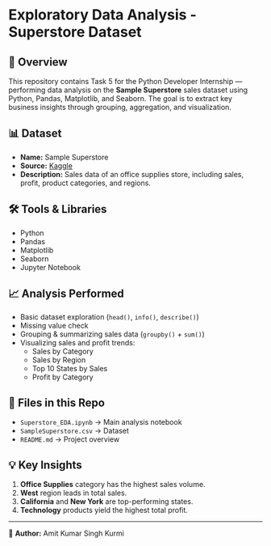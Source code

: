 # Exploratory Data Analysis - Superstore Dataset

## 📌 Overview
This repository contains Task 5 for the Python Developer Internship — performing data analysis on the **Sample Superstore** sales dataset using Python, Pandas, Matplotlib, and Seaborn. The goal is to extract key business insights through grouping, aggregation, and visualization.

## 📊 Dataset
- **Name:** Sample Superstore
- **Source:** [Kaggle](https://www.kaggle.com/datasets/vivek468/superstore-dataset-final)
- **Description:** Sales data of an office supplies store, including sales, profit, product categories, and regions.

## 🛠 Tools & Libraries
- Python
- Pandas
- Matplotlib
- Seaborn
- Jupyter Notebook

## 📈 Analysis Performed
- Basic dataset exploration (`head()`, `info()`, `describe()`)
- Missing value check
- Grouping & summarizing sales data (`groupby()` + `sum()`)
- Visualizing sales and profit trends:
  - Sales by Category
  - Sales by Region
  - Top 10 States by Sales
  - Profit by Category

## 📂 Files in this Repo
- `Superstore_EDA.ipynb` → Main analysis notebook
- `SampleSuperstore.csv` → Dataset
- `README.md` → Project overview

## 💡 Key Insights
1. **Office Supplies** category has the highest sales volume.
2. **West** region leads in total sales.
3. **California** and **New York** are top-performing states.
4. **Technology** products yield the highest total profit.

---
🔗 **Author:** Amit Kumar Singh Kurmi
